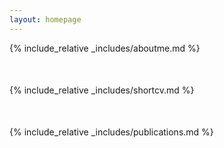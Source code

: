 ```yaml
---
layout: homepage
---
```



{% include_relative _includes/aboutme.md %}

<div style="margin-top: 50px;"></div>

{% include_relative _includes/shortcv.md %}

<div style="margin-top: 50px;"></div>

{% include_relative _includes/publications.md %}